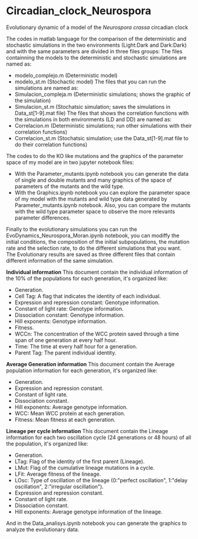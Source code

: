 # Circadian_clock_Neurospora
Evolutionary dynamic of a model of the *Neurospora crassa* circadian clock

The codes in matlab language for the comparison of the deterministic and stochastic simulations in the two environments (Light:Dark and Dark:Dark) and with the same parameters are divided in three files groups:
The files containning the models to the deterministic and stochastic simulations are named as:
- modelo_complejo.m (Deterministic model)
- modelo_st.m (Stochactic model)
The files that you can run the simulations are named as:
- Simulacion_compleja.m (Deterministic simulations; shows the graphic of the simulation)
- Simulacion_st.m (Stochatsic simulation; saves the simulations in Data_st[1-9].mat file)
The files that shows the correlation functions with the simulations in both environments (LD and DD) are named as:
- Correlacion.m (Deterministic simulations; run other simulations with their correlation functions)
- Correlacion_st.m (Stochatsic simulation; use the Data_st[1-9].mat file to do their correlation functions)

The codes to do the KO like mutations and the graphics of the parameter space of my model are in two jupyter notebook files:
- With the Parameter_mutants.ipynb notebook you can generate the data of single and double mutants and many graphics of the space of parameters of the mutants and the wild type.
- With the Graphics.ipynb notebook you can explore the parameter space of my model with the mutants and wild type data generated by Parameter_mutants.ipynb notebook. Also, you can compare the mutants with the wild type parameter space to observe the more relevants parameter differences.

Finally to the evolutionary simulations you can run the EvoDynamics_Neurospora_Moran.ipynb notebook, you can modiffy the initial conditions, the composition of the initial subpopulations, the mutation rate and the selection rate, to do the different simulations that you want. The Evolutionary results are saved as three different files that contain different information of the same simulation.

**Individual information**
This document contain the individual information of the 10\% of the populations for each generation, it's organized like:
- Generation.
- Cell Tag: A flag that indicates the identity of each individual.
- Expression and repression constant: Genotype information.
- Constant of light rate: Genotype information.
- Dissociation constant: Genotype information.
- Hill exponents: Genotype information.
- Fitness.
- WCCn: The concentration of the WCC protein saved through a time span of one generation at every half hour.
- Time: The time at every half hour for a generation.
- Parent Tag: The parent individual identity.

**Average Generation information**
This document contain the Average population information for each generation, it's organized like:
- Generation.
- Expression and repression constant.
- Constant of light rate.
- Dissociation constant.
- Hill exponents: Average genotype information.
- WCC: Mean WCC protein at each generation.
- Fitness: Mean fitness at each generation.

**Lineage per cycle information**
This document contain the Lineage information for each two oscillation cycle (24 generations or 48 hours) of all the population, it's organized like:
- Generation.
- LTag: Flag of the identity of the first parent (Lineage).
- LMut: Flag of the cumulative lineage mutations in a cycle.
- LFit: Average fitness of the lineage.
- LOsc: Type of oscillation of the lineage (0:"perfect oscillation", 1:"delay oscillation", 2:"irregular oscillation").
- Expression and repression constant.
- Constant of light rate.
- Dissociation constant.
- Hill exponents: Average genotype information of the lineage.

And in the Data_analisys.ipynb notebook you can generate the graphics to analyze the evolutionary data.

